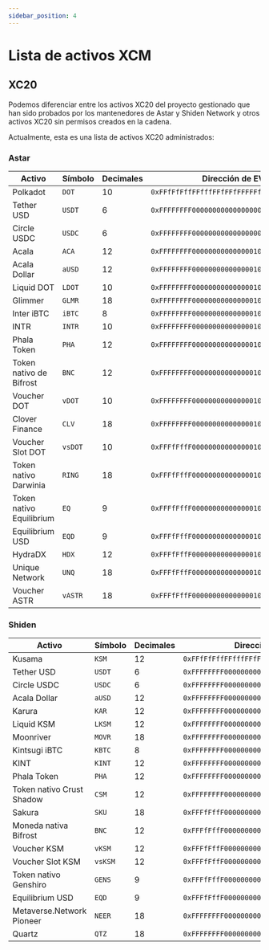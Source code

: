 ```yaml
---
sidebar_position: 4
---
```


# Lista de activos XCM

## XC20

Podemos diferenciar entre los activos XC20 del proyecto gestionado que han sido probados por los mantenedores de Astar y Shiden Network y otros activos XC20 sin permisos creados en la cadena.

Actualmente, esta es una lista de activos XC20 administrados:

### Astar

| Activo                   | Símbolo | Decimales | Dirección de EVM                             | Id del Activo                             |
| ------------------------ | ------- | --------- | -------------------------------------------- | ----------------------------------------- |
| Polkadot                 | `DOT`   | 10        | `0xFFfFfFffFFfffFFfFFfFFFFFffFFFffffFfFFFfF` | `340282366920938463463374607431768211455` |
| Tether USD               | `USDT`  | 6         | `0xFFFFFFFF000000000000000000000001000007C0` | `4294969280`                              |
| Circle USDC              | `USDC`  | 6         | `0xFFFFFFFF000000000000000000000001000007C1` | `4294969281`                              |
| Acala                    | `ACA`   | 12        | `0xFFFFFFFF00000000000000010000000000000000` | `18446744073709551616`                    |
| Acala Dollar             | `aUSD`  | 12        | `0xFFFFFFFF00000000000000010000000000000001` | `18446744073709551617`                    |
| Liquid DOT               | `LDOT`  | 10        | `0xFFFFFFFF00000000000000010000000000000002` | `18446744073709551618`                    |
| Glimmer                  | `GLMR`  | 18        | `0xFFFFFFFF00000000000000010000000000000003` | `18446744073709551619`                    |
| Inter iBTC               | `iBTC`  | 8         | `0xFFFFFFFF00000000000000010000000000000004` | `18446744073709551620`                    |
| INTR                     | `INTR`  | 10        | `0xFFFFFFFF00000000000000010000000000000005` | `18446744073709551621`                    |
| Phala Token              | `PHA`   | 12        | `0xFFFFFFFF00000000000000010000000000000006` | `18446744073709551622`                    |
| Token nativo de Bifrost  | `BNC`   | 12        | `0xFFFFFFFF00000000000000010000000000000007` | `18446744073709551623`                    |
| Voucher DOT              | `vDOT`  | 10        | `0xFFFFFFFF00000000000000010000000000000008` | `18446744073709551624`                    |
| Clover Finance           | `CLV`   | 18        | `0xFFFFFFFF00000000000000010000000000000009` | `18446744073709551625`                    |
| Voucher Slot DOT         | `vsDOT` | 10        | `0xFFFfFffF0000000000000001000000000000000A` | `18446744073709551626`                    |
| Token nativo Darwinia    | `RING`  | 18        | `0xFFFfFffF0000000000000001000000000000000B` | `18446744073709551627`                    |
| Token nativo Equilibrium | `EQ`    | 9         | `0xFFFfFffF0000000000000001000000000000000C` | `18446744073709551628`                    |
| Equilibrium USD          | `EQD`   | 9         | `0xFFFfFffF0000000000000001000000000000000D` | `18446744073709551629`                    |
| HydraDX                  | `HDX`   | 12        | `0xFFFfFffF0000000000000001000000000000000E` | `18446744073709551630`                    |
| Unique Network           | `UNQ`   | 18        | `0xFFFfFffF0000000000000001000000000000000F` | `18446744073709551631`                    |
| Voucher ASTR             | `vASTR` | 18        | `0xFFFfFffF00000000000000010000000000000010` | `18446744073709551632`                    |

### Shiden

| Activo                    | Símbolo | Decimales | Dirección de EVM                             | Id del Activo                             |
| ------------------------- | ------- | --------- | -------------------------------------------- | ----------------------------------------- |
| Kusama                    | `KSM`   | 12        | `0xFFfFfFffFFfffFFfFFfFFFFFffFFFffffFfFFFfF` | `340282366920938463463374607431768211455` |
| Tether USD                | `USDT`  | 6         | `0xFFFFFFFF000000000000000000000001000007C0` | `4294969280`                              |
| Circle USDC               | `USDC`  | 6         | `0xFFFFFFFF000000000000000000000001000007C1` | `4294969281`                              |
| Acala Dollar              | `aUSD`  | 12        | `0xFFFFFFFF00000000000000010000000000000000` | `18446744073709551616`                    |
| Karura                    | `KAR`   | 12        | `0xFFFFFFFF00000000000000010000000000000002` | `18446744073709551618`                    |
| Liquid KSM                | `LKSM`  | 12        | `0xFFFFFFFF00000000000000010000000000000003` | `18446744073709551619`                    |
| Moonriver                 | `MOVR`  | 18        | `0xFFFFFFFF00000000000000010000000000000004` | `18446744073709551620`                    |
| Kintsugi iBTC             | `KBTC`  | 8         | `0xFFFFFFFF00000000000000010000000000000005` | `18446744073709551621`                    |
| KINT                      | `KINT`  | 12        | `0xFFFFFFFF00000000000000010000000000000006` | `18446744073709551622`                    |
| Phala Token               | `PHA`   | 12        | `0xFFFFFFFF00000000000000010000000000000007` | `18446744073709551623`                    |
| Token nativo Crust Shadow | `CSM`   | 12        | `0xFFFFFFFF00000000000000010000000000000008` | `18446744073709551624`                    |
| Sakura                    | `SKU`   | 18        | `0xFFFfFffF0000000000000001000000000000000A` | `18446744073709551626`                    |
| Moneda nativa Bifrost     | `BNC`   | 12        | `0xFFFfFffF0000000000000001000000000000000B` | `18446744073709551627`                    |
| Voucher KSM               | `vKSM`  | 12        | `0xFFFfFffF0000000000000001000000000000000C` | `18446744073709551628`                    |
| Voucher Slot KSM          | `vsKSM` | 12        | `0xFFFfFffF0000000000000001000000000000000D` | `18446744073709551629`                    |
| Token nativo Genshiro     | `GENS`  | 9         | `0xFFFfFffF0000000000000001000000000000000E` | `18446744073709551630`                    |
| Equilibrium USD           | `EQD`   | 9         | `0xFFFfFffF0000000000000001000000000000000F` | `18446744073709551631`                    |
| Metaverse.Network Pioneer | `NEER`  | 18        | `0xFFFFFFFF00000000000000010000000000000010` | `18446744073709551632`                    |
| Quartz                    | `QTZ`   | 18        | `0xFFFFFFFF00000000000000010000000000000011` | `18446744073709551633`                    |
